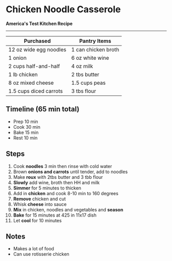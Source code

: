 # Chicken Noodle Casserole
**America's Test Kitchen Recipe**

---


Purchased              | Pantry Items
-----------            | ------------
12 oz wide egg noodles | 1 can chicken broth
1 onion                | 6 oz white wine
2 cups half-and-half   | 4 oz milk
1 lb chicken           | 2 tbs butter
8 oz mixed cheese      | 1.5 cups peas
1.5 cups diced carrots | 3 tbs flour


## Timeline (65 min total)

* Prep 10 min
* Cook 30 min
* Bake 15 min
* Rest 10 min




## Steps

1. Cook **noodles** 3 min then rinse with cold water
2. Brown **onions and carrots** until tender, add to noodles
3. Make **roux** with 2tbs butter and 3 tbb flour
4. **Slowly** add wine, broth then HH and milk
5. **Simmer** for 5 minutes to thicken
5. Add in **chicken** and cook 8-10 min to 160 degrees
6. **Remove** chicken and cut
7. Whisk **cheese** into sauce
8. **Mix** in chicken, noodles and vegetables and **season**
9. **Bake** for 15 minutes at 425 in 11x17 dish
10. Let **cool** for 10 minutes


## Notes
* Makes a lot of food
* Can use rotisserie chicken